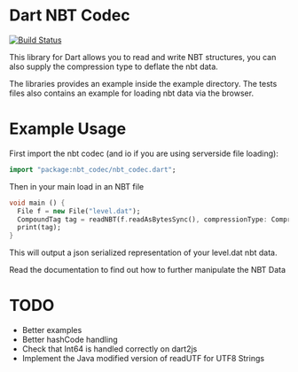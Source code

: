 Dart NBT Codec
==============
[![Build Status](https://drone.io/github.com/TomCaserta/dart_nbt_codec/status.png)](https://drone.io/github.com/TomCaserta/dart_nbt_codec/latest)

This library for Dart allows you to read and write NBT structures, you can also supply the compression type to deflate the nbt data.

The libraries provides an example inside the example directory. The tests files also contains an example for loading nbt data via the browser.

Example Usage
=============

First import the nbt codec (and io if you are using serverside file loading):

```Dart
import "package:nbt_codec/nbt_codec.dart";
```

Then in your main load in an NBT file

```Dart
void main () {
  File f = new File("level.dat");
  CompoundTag tag = readNBT(f.readAsBytesSync(), compressionType: CompressionType.G_ZIP);
  print(tag);
}
```

This will output a json serialized representation of your level.dat nbt data.

Read the documentation to find out how to further manipulate the NBT Data


TODO
====

- Better examples
- Better hashCode handling
- Check that Int64 is handled correctly on dart2js
- Implement the Java modified version of readUTF for UTF8 Strings

